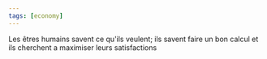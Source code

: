 ```yaml
---
tags: [economy] 
---
```


Les êtres humains savent ce qu'ils veulent; ils savent faire un bon calcul et ils cherchent a maximiser leurs satisfactions